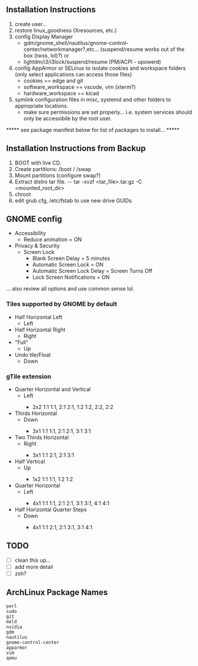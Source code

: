 ## Installation Instructions

1. create user...
2. restore linux_goodness (Xresources, etc.)
3. config Display Manager
	- gdm/gnome_shell/nautilus/gnome-control-center/networkmanager?,etc... (suspend/resume works out of the box (twss, lol)?)
or 
	- lightdm/i3/i3lock/suspend/resume (PM/ACPI - upowerd)
4. config AppArmor or SELinux to isolate cookies and workspace folders (only select applications can access those files)
	- cookies == edge and git
	- software_workspace == vscode, vim (xterm?)
	- hardware_workspace == kicad
5. symlink configuration files in misc, systemd and other folders to appropriate locations.
	- make sure permissions are set properly... i.e. system services should only be accessibile by the root user.

***** see package manifest below for list of packages to install... *****

## Installation Instructions from Backup 

1. BOOT with live CD.
2. Create partitions:
	/boot
	/
	/swap
3. Mount partitions (configure swap?)
4. Extract distro tar file.
    -- tar -xvzf <tar_file>.tar.gz -C <mounted_root_dir>
5. chroot
6. edit grub.cfg, /etc/fstab to use new drive GUIDs

## GNOME config

- Accessibility
	- Reduce animation = ON
- Privacy & Security
	- Screen Lock
		- Blank Screen Delay = 5 minutes
		- Automatic Screen Lock = ON
		- Automatic Screen Lock Delay = Screen Turns Off 
		- Lock Screen Notifications = ON

... also review all options and use common sense lol.

### Tiles supported by GNOME by default

- Half Horizontal Left
	- <Super>Left
- Half Horizontal Right
	- <Super>Right
- "Full"
	- <Super>Up
- Undo tile/Float
	- <Super>Down

### gTile extension

- Quarter Horizontal and Vertical
	- <Control><Super>Left
		- 2x2 1:1 1:1, 2:1 2:1, 1:2 1:2, 2:2, 2:2
- Thirds Horizontal
	- <Control><Super>Down
		- 3x1 1:1 1:1, 2:1 2:1, 3:1 3:1
- Two Thirds Horizontal
	- <Control><Super>Right
		- 3x1 1:1 2:1, 2:1 3:1
- Half Vertical
	- <Control><Super>Up
		- 1x2 1:1 1:1, 1:2 1:2
- Quarter Horizontal
	- <Control><Super><Alt>Left
		- 4x1 1:1 1:1, 2:1 2:1, 3:1 3:1, 4:1 4:1
- Half Horizontal Quarter Steps
	- <Control><Super><Alt>Down 
		- 4x1 1:1 2:1, 2:1 3:1, 3:1 4:1

## TODO

- [ ] clean this up...
- [ ] add more detail
- [ ] zsh?

## ArchLinux Package Names
```
perl
sudo
git
meld
nvidia
gdm
nautilus
gnome-control-center
apparmor
vim
qemu
```
